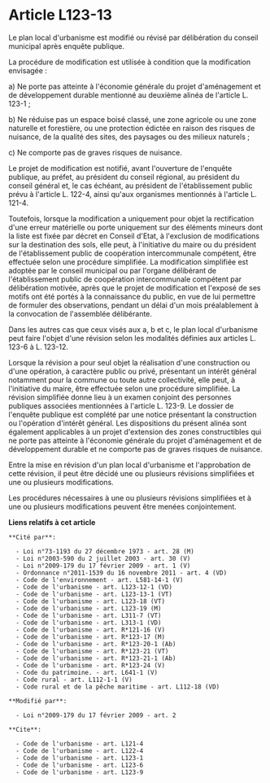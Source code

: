 # Article L123-13

Le plan local d'urbanisme est modifié ou révisé par délibération du conseil municipal après enquête publique. 

La procédure de modification est utilisée à condition que la modification envisagée : 

a) Ne porte pas atteinte à l'économie générale du projet d'aménagement et de développement durable mentionné au deuxième
alinéa de l'article L. 123-1 ; 

b) Ne réduise pas un espace boisé classé, une zone agricole ou une zone naturelle et forestière, ou une protection édictée en
raison des risques de nuisance, de la qualité des sites, des paysages ou des milieux naturels ; 

c) Ne comporte pas de graves risques de nuisance. 

Le projet de modification est notifié, avant l'ouverture de l'enquête publique, au préfet, au président du conseil régional,
au président du conseil général et, le cas échéant, au président de l'établissement public prévu à l'article L. 122-4, ainsi
qu'aux organismes mentionnés à l'article L. 121-4. 

Toutefois, lorsque la modification a uniquement pour objet la rectification d'une erreur matérielle ou porte uniquement sur
des éléments mineurs dont la liste est fixée par décret en Conseil d'Etat, à l'exclusion de modifications sur la destination
des sols, elle peut, à l'initiative du maire ou du président de l'établissement public de coopération intercommunale
compétent, être effectuée selon une procédure simplifiée. La modification simplifiée est adoptée par le conseil municipal ou
par l'organe délibérant de l'établissement public de coopération intercommunale compétent par délibération motivée, après que
le projet de modification et l'exposé de ses motifs ont été portés à la connaissance du public, en vue de lui permettre de
formuler des observations, pendant un délai d'un mois préalablement à la convocation de l'assemblée délibérante. 

Dans les autres cas que ceux visés aux a, b et c, le plan local d'urbanisme peut faire l'objet d'une révision selon les
modalités définies aux articles L. 123-6 à L. 123-12. 

Lorsque la révision a pour seul objet la réalisation d'une construction ou d'une opération, à caractère public ou privé,
présentant un intérêt général notamment pour la commune ou toute autre collectivité, elle peut, à l'initiative du maire, être
effectuée selon une procédure simplifiée. La révision simplifiée donne lieu à un examen conjoint des personnes publiques
associées mentionnées à l'article L. 123-9. Le dossier de l'enquête publique est complété par une notice présentant la
construction ou l'opération d'intérêt général. Les dispositions du présent alinéa sont également applicables à un projet
d'extension des zones constructibles qui ne porte pas atteinte à l'économie générale du projet d'aménagement et de
développement durable et ne comporte pas de graves risques de nuisance. 

Entre la mise en révision d'un plan local d'urbanisme et l'approbation de cette révision, il peut être décidé une ou
plusieurs révisions simplifiées et une ou plusieurs modifications. 

Les procédures nécessaires à une ou plusieurs révisions simplifiées et à une ou plusieurs modifications peuvent être menées
conjointement.

**Liens relatifs à cet article**

	**Cité par**:

	  - Loi n°73-1193 du 27 décembre 1973 - art. 28 (M)
	  - Loi n°2003-590 du 2 juillet 2003 - art. 30 (V)
	  - Loi n°2009-179 du 17 février 2009 - art. 1 (V)
	  - Ordonnance n°2011-1539 du 16 novembre 2011 - art. 4 (VD)
	  - Code de l'environnement - art. L581-14-1 (V)
	  - Code de l'urbanisme - art. L123-12-1 (VD)
	  - Code de l'urbanisme - art. L123-13-1 (VT)
	  - Code de l'urbanisme - art. L123-18 (VT)
	  - Code de l'urbanisme - art. L123-19 (M)
	  - Code de l'urbanisme - art. L311-7 (VT)
	  - Code de l'urbanisme - art. L313-1 (VD)
	  - Code de l'urbanisme - art. R*121-16 (V)
	  - Code de l'urbanisme - art. R*123-17 (M)
	  - Code de l'urbanisme - art. R*123-20-1 (Ab)
	  - Code de l'urbanisme - art. R*123-21 (VT)
	  - Code de l'urbanisme - art. R*123-21-1 (Ab)
	  - Code de l'urbanisme - art. R*123-24 (V)
	  - Code du patrimoine. - art. L641-1 (V)
	  - Code rural - art. L112-1-1 (V)
	  - Code rural et de la pêche maritime - art. L112-18 (VD)

	**Modifié par**:

	  - Loi n°2009-179 du 17 février 2009 - art. 2

	**Cite**:

	  - Code de l'urbanisme - art. L121-4
	  - Code de l'urbanisme - art. L122-4
	  - Code de l'urbanisme - art. L123-1
	  - Code de l'urbanisme - art. L123-6
	  - Code de l'urbanisme - art. L123-9
